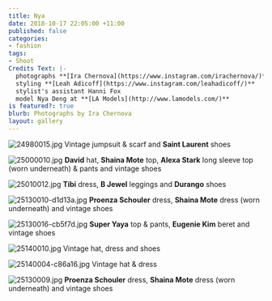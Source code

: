 ```yaml
---
title: Nya
date: 2018-10-17 22:05:00 +11:00
published: false
categories:
- fashion
tags:
- Shoot
Credits Text: |-
  photographs **[Ira Chernova](https://www.instagram.com/irachernova/)**
  styling **[Leah Adicoff](https://www.instagram.com/leahadicoff/)**
  stylist's assistant Hanni Fox
  model Nya Deng at **[LA Models](http://www.lamodels.com/)**
is featured?: true
blurb: Photographs by Ira Chernova
layout: gallery
---
```


![24980015.jpg](/uploads/24980015.jpg)
Vintage jumpsuit & scarf and **Saint Laurent** shoes

![25000010.jpg](/uploads/25000010.jpg)
**David** hat, **Shaina Mote** top, **Alexa Stark** long sleeve top (worn underneath) & pants and vintage shoes

![25010012.jpg](/uploads/25010012.jpg)
**Tibi** dress, **B Jewel** leggings and **Durango** shoes

![25130010-d1d13a.jpg](/uploads/25130010-d1d13a.jpg)
**Proenza Schouler** dress, **Shaina Mote** dress (worn underneath) and vintage shoes

![25130016-cb5f7d.jpg](/uploads/25130016-cb5f7d.jpg)
**Super Yaya** top & pants, **Eugenie Kim** beret and vintage shoes

![25140010.jpg](/uploads/25140010.jpg)
Vintage hat, dress and shoes

![25140004-c86a16.jpg](/uploads/25140004-c86a16.jpg)
Vintage hat & dress

![25130009.jpg](/uploads/25130009.jpg)
**Proenza Schouler** dress, **Shaina Mote** dress (worn underneath) and vintage shoes


